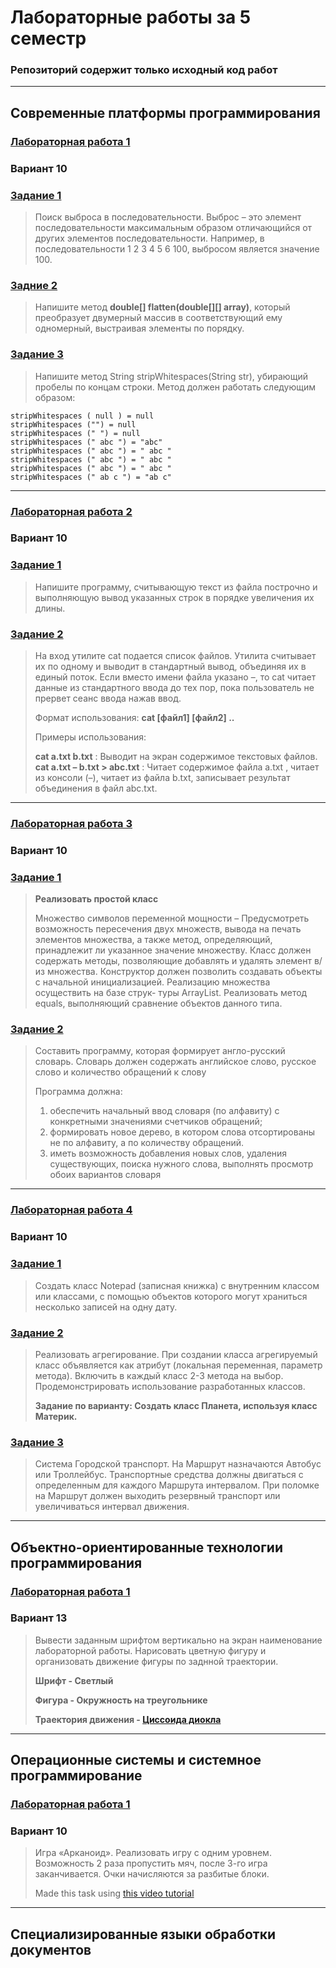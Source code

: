 # Лабораторные работы за 5 семестр

### Репозиторий содержит только исходный код работ
***
## Современные платформы программирования
### [Лабораторная работа 1](https://github.com/vangaru/labworks-5-semester/tree/master/MPP/Lab1)
### Вариант 10
### [Задание 1](https://github.com/vangaru/labworks-5-semester/tree/master/MPP/Lab1/Task1)
>Поиск выброса в последовательности. Выброс – это элемент последовательности максимальным
>образом отличающийся от других элементов последовательности. Например, в последовательности
>1 2 3 4 5 6 100, выбросом является значение 100.

### [Задние 2](https://github.com/vangaru/labworks-5-semester/tree/master/MPP/Lab1/Task2)
>Напишите метод **double[] flatten(double[][] array)**, который преобразует двумерный массив
>в соответствующий ему одномерный, выстраивая элементы по порядку.

### [Задание 3](https://github.com/vangaru/labworks-5-semester/tree/master/MPP/Lab1/Task3)
>Напишите метод String stripWhitespaces(String str), убирающий пробелы по концам строки.
>Метод должен работать следующим образом:
    
    stripWhitespaces ( null ) = null  
    stripWhitespaces ("") = null  
    stripWhitespaces (" ") = null   
    stripWhitespaces (" abc ") = "abc"         
    stripWhitespaces (" abc ") = " abc "  
    stripWhitespaces (" abc ") = " abc "   
    stripWhitespaces (" abc ") = " abc "   
    stripWhitespaces (" ab c ") = "ab c"
***
### [Лабораторная работа 2](https://github.com/vangaru/labworks-5-semester/tree/master/MPP/Lab2)
### Вариант 10
### [Задание 1](https://github.com/vangaru/labworks-5-semester/tree/master/MPP/Lab2/Task1)
>Напишите программу, считывающую текст из файла построчно и выполняющую вывод указанных
>строк в порядке увеличения их длины.

### [Задание 2](https://github.com/vangaru/labworks-5-semester/tree/master/MPP/Lab2/Task2)
>На вход утилите cat подается список файлов. Утилита считывает их по одному и выводит в
>стандартный вывод, объединяя их в единый поток. Если вместо имени файла указано –, то cat
>читает данные из стандартного ввода до тех пор, пока пользователь не прервет сеанс ввода
>нажав ввод.
> 
>Формат использования: **cat [файл1] [файл2] ..**
>
>Примеры использования:
>
>**cat a.txt b.txt** : Выводит на экран содержимое текстовых файлов.
>**cat a.txt – b.txt > abc.txt** : Читает содержимое файла a.txt , читает из консоли (–), читает
>из файла b.txt, записывает результат объединения в файл abc.txt.
***
### [Лабораторная работа 3](https://github.com/vangaru/labworks-5-semester/tree/master/MPP/Lab3)
### Вариант 10
### [Задание 1](https://github.com/vangaru/labworks-5-semester/tree/master/MPP/Lab3/Task1)
> **Реализовать простой класс**
>
> Множество символов переменной мощности – Предусмотреть возможность пересечения
> двух множеств, вывода на печать элементов множества, а также метод, определяющий, 
> принадлежит ли указанное значение множеству. Класс должен содержать методы, позволяющие
> добавлять и удалять элемент в/из множества. Конструктор должен позволить создавать объекты 
> с начальной инициализацией. Реализацию множества осуществить на базе струк-
> туры ArrayList. Реализовать метод equals, выполняющий сравнение объектов данного типа.

### [Задание 2](https://github.com/vangaru/labworks-5-semester/tree/master/MPP/Lab3/Task2)
>Составить программу, которая формирует англо-русский словарь. Словарь должен содержать
>английское слово, русское слово и количество обращений к слову
>
>Программа должна:
>1. обеспечить начальный ввод словаря (по алфавиту) с конкретными значениями счетчиков обращений;
>2. формировать новое дерево, в котором слова отсортированы не по алфавиту, а по количеству обращений.
>3. иметь возможность добавления новых слов, удаления существующих, поиска нужного слова, выполнять просмотр обоих вариантов словаря
***
### [Лабораторная работа 4](https://github.com/vangaru/labworks-5-semester/tree/master/MPP/Lab4)
### Вариант 10
### [Задание 1](https://github.com/vangaru/labworks-5-semester/tree/master/MPP/Lab4/Task1)
> Создать класс Notepad (записная книжка) с внутренним классом или классами, с помощью
> объектов которого могут храниться несколько записей на одну дату.

### [Задание 2](https://github.com/vangaru/labworks-5-semester/tree/master/MPP/Lab4/Task2)
> Реализовать агрегирование. При создании класса агрегируемый класс объявляется как атрибут
> (локальная переменная, параметр метода). Включить в каждый класс 2-3 метода на выбор. 
> Продемонстрировать использование разработанных классов.
> 
> **Задание по варианту: Создать класс Планета, используя класс Материк.**

### [Задание 3](https://github.com/vangaru/labworks-5-semester/tree/master/MPP/Lab4/Task3)
> Система Городской транспорт. На Маршрут назначаются Автобус или Троллейбус. Транспортные 
> средства должны двигаться с определенным для каждого Маршрута интервалом.
> При поломке на Маршрут должен выходить резервный транспорт или увеличиваться интервал движения.
***
## Объектно-ориентированные технологии программирования
### [Лабораторная работа 1](https://github.com/vangaru/labworks-5-semester/tree/master/OOP/Lab1)
### Вариант 13
> Вывести заданным шрифтом вертикально на экран наименование лабораторной работы.
> Нарисовать цветную фигуру и организовать движение фигуры по заднной траектории.
> 
> **Шрифт - Светлый**
> 
> **Фигура - Окружность на треугольнике**
> 
> **Траектория движения - [Циссоида диокла](https://ru.wikipedia.org/wiki/%D0%A6%D0%B8%D1%81%D1%81%D0%BE%D0%B8%D0%B4%D0%B0_%D0%94%D0%B8%D0%BE%D0%BA%D0%BB%D0%B0)**
***
## Операционные системы и системное программирование
### [Лабораторная работа 1](https://github.com/vangaru/labworks-5-semester/tree/master/OS&SP/Lab1)
### Вариант 10
> Игра «Арканоид». Реализовать игру с одним уровнем. Возможность 2 раза пропустить мяч,
> после 3-го игра заканчивается. Очки начисляются за разбитые блоки.
> 
> Made this task using [this video tutorial](https://www.youtube.com/watch?v=fVeLWGsdFn0&list=PLElhtYsGq0haMcAYcCPM-AGglUmKUkO5B)
***
## Специализированные языки обработки документов